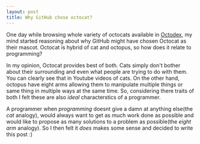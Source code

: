 ```yaml
---
layout: post
title: Why GitHub chose octocat?
---
```


One day while browsing whole variety of octocats available in [Octodex](), my mind started reasoning about why GitHub might have chosen Octocat as their mascot. Octocat is hybrid of cat and octopus, so how does it relate to programming?

In my opinion, Octocat provides best of both. Cats simply don't bother about their surrounding and even what people are trying to do with them. You can clearly see that in Youtube videos of cats. On the other hand, octopus have eight arms allowing them to manipulate multiple things or same thing in multiple ways at the same time. So, considering there traits of both I felt these are also _ideal_ characterstics of a programmer. 

A programmer when _programming_ doesnt give a damn at anything else(the _cat_ analogy), would always want to get as much work done as possible and would like to propose as many solutions to a problem as possible(the _eight arm_ analogy). So I then felt it _does_ makes some sense and decided to write this post :)

